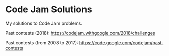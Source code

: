 # Code Jam Solutions

My solutions to Code Jam problems.

Past contests (2018): https://codejam.withgoogle.com/2018/challenges

Past contests (from 2008 to 2017): https://code.google.com/codejam/past-contests
